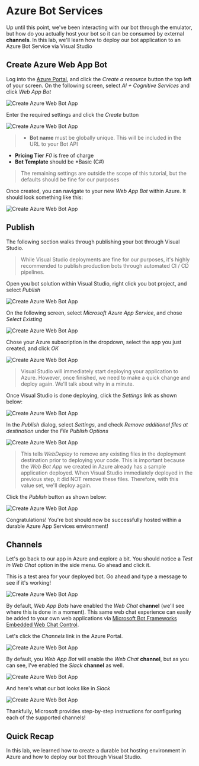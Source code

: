 # Azure Bot Services
Up until this point, we've been interacting with our bot through the emulator, but how do you actually host your bot so it can be consumed by external **channels**.  In this lab, we'll learn how to deploy our bot application to an Azure Bot Service via Visual Studio

## Create Azure Web App Bot
Log into the [Azure Portal](https://portal.azure.com), and click the *Create a resource* button the top left of your screen.  On the following screen, select *AI + Cognitive Services* and click *Web App Bot*

![Create Azure Web Bot App](https://github.com/gtewksbury/Microsoft-Bot-Framework-HOL/blob/master/lab%208%20-%20Azure%20Bot%20Services/images/azure-create-resource.png)

Enter the required settings and click the *Create* button

![Create Azure Web Bot App](https://github.com/gtewksbury/Microsoft-Bot-Framework-HOL/blob/master/lab%208%20-%20Azure%20Bot%20Services/images/azure-settings.png)

> * **Bot name** must be globally unique.  This will be included in the URL to your Bot API
* **Pricing Tier** *F0* is free of charge
* **Bot Template** should be *Basic (C#)
> The remaining settings are outside the scope of this tutorial, but the defaults should be fine for our purposes

Once created, you can navigate to your new *Web App Bot* within Azure.  It should look something like this:

![Create Azure Web Bot App](https://github.com/gtewksbury/Microsoft-Bot-Framework-HOL/blob/master/lab%208%20-%20Azure%20Bot%20Services/images/azure-overview.png)

## Publish
The following section walks through publishing your bot through Visual Studio.

> While Visual Studio deployments are fine for our purposes, it's highly recommended to publish production bots through automated CI / CD pipelines.

Open you bot solution within Visual Studio, right click you bot project, and select *Publish*

![Create Azure Web Bot App](https://github.com/gtewksbury/Microsoft-Bot-Framework-HOL/blob/master/lab%208%20-%20Azure%20Bot%20Services/images/vs-publish.png)

On the following screen, select *Microsoft Azure App Service*, and chose *Select Existing*

![Create Azure Web Bot App](https://github.com/gtewksbury/Microsoft-Bot-Framework-HOL/blob/master/lab%208%20-%20Azure%20Bot%20Services/images/vs-publish-step1.png)

Chose your Azure subscription in the dropdown, select the app you just created, and click *OK*

![Create Azure Web Bot App](https://github.com/gtewksbury/Microsoft-Bot-Framework-HOL/blob/master/lab%208%20-%20Azure%20Bot%20Services/images/vs-select-app.png)


> Visual Studio will immediately start deploying your application to Azure.  However, once finished, we need to make a quick change and deploy again.  We'll talk about why in a minute.  

Once Visual Studio is done deploying, click the *Settings* link as shown below:

![Create Azure Web Bot App](https://github.com/gtewksbury/Microsoft-Bot-Framework-HOL/blob/master/lab%208%20-%20Azure%20Bot%20Services/images/vs-settings.png)

In the *Publish* dialog, select *Settings*, and check *Remove additional files at destination* under the *File Publish Options*

![Create Azure Web Bot App](https://github.com/gtewksbury/Microsoft-Bot-Framework-HOL/blob/master/lab%208%20-%20Azure%20Bot%20Services/images/vs-remove.png)

> This tells *WebDeploy* to remove any existing files in the deployment destination prior to deploying your code.  This is important because the *Web Bot App* we created in Azure already has a sample application deployed.  When Visual Studio immediately deployed in the previous step, it did NOT remove these files.  Therefore, with this value set, we'll deploy again.

Click the *Publish* button as shown below:

![Create Azure Web Bot App](https://github.com/gtewksbury/Microsoft-Bot-Framework-HOL/blob/master/lab%208%20-%20Azure%20Bot%20Services/images/vs-final-publish.png)

Congratulations!  You're bot should now be successfully hosted within a durable Azure App Services environment!

## Channels
Let's go back to our app in Azure and explore a bit.  You should notice a *Test in Web Chat* option in the side menu.  Go ahead and click it.

This is a test area for your deployed bot.  Go ahead and type a message to see if it's working!

![Create Azure Web Bot App](https://github.com/gtewksbury/Microsoft-Bot-Framework-HOL/blob/master/lab%208%20-%20Azure%20Bot%20Services/images/azure-web-chat.png)

By default, *Web App Bots* have enabled the *Web Chat* **channel** (we'll see where this is done in a moment).  This same web chat experience can easily be added to your own web applications via [Microsoft Bot Frameworks Embedded Web Chat Control](https://github.com/Microsoft/BotFramework-WebChat).

Let's click the *Channels* link in the Azure Portal.

![Create Azure Web Bot App](https://github.com/gtewksbury/Microsoft-Bot-Framework-HOL/blob/master/lab%208%20-%20Azure%20Bot%20Services/images/azure-channels.png)

By default, you *Web App Bot* will enable the *Web Chat* **channel**, but as you can see, I've enabled the *Slack* **channel** as well.

![Create Azure Web Bot App](https://github.com/gtewksbury/Microsoft-Bot-Framework-HOL/blob/master/lab%208%20-%20Azure%20Bot%20Services/images/azure-channels.png)

And here's what our bot looks like in *Slack*

![Create Azure Web Bot App](https://github.com/gtewksbury/Microsoft-Bot-Framework-HOL/blob/master/lab%208%20-%20Azure%20Bot%20Services/images/bot-slack.png)

Thankfully, Microsoft provides step-by-step instructions for configuring each of the supported channels!

## Quick Recap
In this lab, we learned how to create a durable bot hosting environment in Azure and how to deploy our bot through Visual Studio.